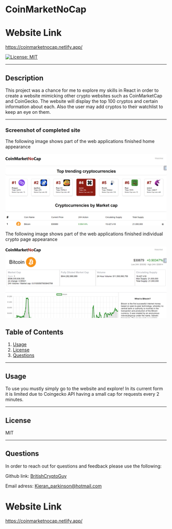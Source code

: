 # CoinMarketNoCap

# Website Link

https://coinmarketnocap.netlify.app/

[![License: MIT ](https://img.shields.io/badge/License-MIT-yellow.svg)](https://opensource.org/licenses/MIT)

---

## Description

This project was a chance for me to explore my skills in React in order to create a website mimicking other crypto websites such as CoinMarketCap and CoinGecko. The website will display the top 100 cryptos and certain information about each. Also the user may add cryptos to their watchlist to keep an eye on them.

---

### Screenshot of completed site

The following image shows part of the web applications finished home appearance

![The Screenshot displays the home page of the website CoinMarketNoCap. In the screenshot the title and watchlist can be seen in the header. Below them the trending cryptocurrencies can be seen. ](./public/images/coinmarketnocapHomePage.png)

The following image shows part of the web applications finished individual crypto page appearance

![The Screenshot displays the crypto page of the individually selected cryptocurrency on the CoinMarketNoCap website. In the screenshot various information about the selected cryptocurrency can be seen. At the bottom of the screenshot a part of the cryptos price chart can be seen](./public/images/coinmarketnocapCryptoPage.png)

## Table of Contents

1. [Usage](#usage)
2. [License](#license)
3. [Questions](#questions)

---

## Usage

To use you mustly simply go to the website and explore! In its current form it is limited due to Coingecko API having a small cap for requests every 2 minutes.

---

## License

MIT

---

## Questions

In order to reach out for questions and feedback please use the following:

Github link: [BritishCryptoGuy](https://github.com/BritishCryptoGuy)

Email adress: Kieran_parkinson@hotmail.com

# Website Link

https://coinmarketnocap.netlify.app/
